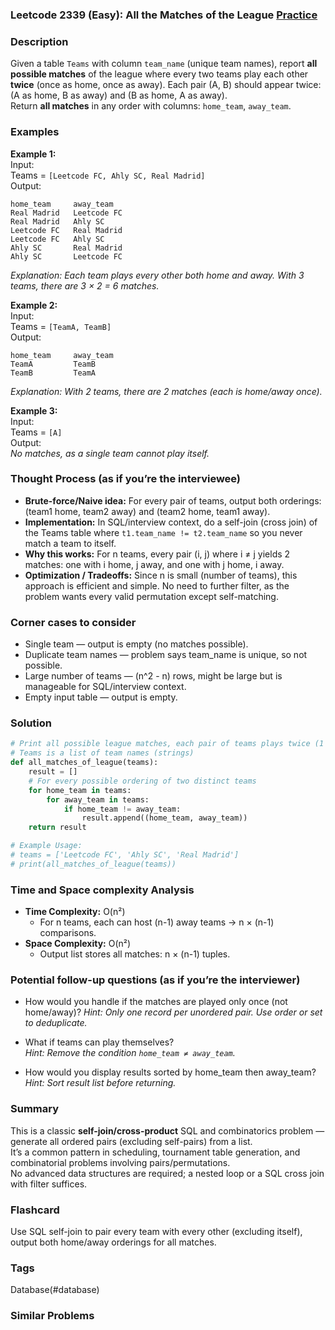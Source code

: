 ### Leetcode 2339 (Easy): All the Matches of the League [Practice](https://leetcode.com/problems/all-the-matches-of-the-league)

### Description  
Given a table `Teams` with column `team_name` (unique team names), report **all possible matches** of the league where every two teams play each other **twice** (once as home, once as away). Each pair (A, B) should appear twice: (A as home, B as away) and (B as home, A as away).  
Return **all matches** in any order with columns: `home_team`, `away_team`.

### Examples  

**Example 1:**  
Input:  
Teams = `[Leetcode FC, Ahly SC, Real Madrid]`  
Output:  
```
home_team     away_team
Real Madrid   Leetcode FC
Real Madrid   Ahly SC
Leetcode FC   Real Madrid
Leetcode FC   Ahly SC
Ahly SC       Real Madrid
Ahly SC       Leetcode FC
```
*Explanation: Each team plays every other both home and away. With 3 teams, there are 3 × 2 = 6 matches.*

**Example 2:**  
Input:  
Teams = `[TeamA, TeamB]`  
Output:  
```
home_team     away_team
TeamA         TeamB
TeamB         TeamA
```
*Explanation: With 2 teams, there are 2 matches (each is home/away once).*

**Example 3:**  
Input:  
Teams = `[A]`  
Output:  
*No matches, as a single team cannot play itself.*

### Thought Process (as if you’re the interviewee)  
- **Brute-force/Naive idea:** For every pair of teams, output both orderings: (team1 home, team2 away) and (team2 home, team1 away).  
- **Implementation:** In SQL/interview context, do a self-join (cross join) of the Teams table where `t1.team_name != t2.team_name` so you never match a team to itself.
- **Why this works:** For n teams, every pair (i, j) where i ≠ j yields 2 matches: one with i home, j away, and one with j home, i away.  
- **Optimization / Tradeoffs:** Since n is small (number of teams), this approach is efficient and simple. No need to further filter, as the problem wants every valid permutation except self-matching.

### Corner cases to consider  
- Single team — output is empty (no matches possible).
- Duplicate team names — problem says team_name is unique, so not possible.
- Large number of teams — \(n^2 - n\) rows, might be large but is manageable for SQL/interview context.
- Empty input table — output is empty.

### Solution

```python
# Print all possible league matches, each pair of teams plays twice (1 home, 1 away)
# Teams is a list of team names (strings)
def all_matches_of_league(teams):
    result = []
    # For every possible ordering of two distinct teams
    for home_team in teams:
        for away_team in teams:
            if home_team != away_team:
                result.append((home_team, away_team))
    return result

# Example Usage:
# teams = ['Leetcode FC', 'Ahly SC', 'Real Madrid']
# print(all_matches_of_league(teams))
```

### Time and Space complexity Analysis  

- **Time Complexity:** O(n²)  
  - For n teams, each can host (n-1) away teams → n × (n-1) comparisons.
- **Space Complexity:** O(n²)  
  - Output list stores all matches: n × (n-1) tuples.

### Potential follow-up questions (as if you’re the interviewer)  

- How would you handle if the matches are played only once (not home/away)?
  *Hint: Only one record per unordered pair. Use order or set to deduplicate.*

- What if teams can play themselves?  
  *Hint: Remove the condition `home_team ≠ away_team`.*

- How would you display results sorted by home_team then away_team?  
  *Hint: Sort result list before returning.*

### Summary
This is a classic **self-join/cross-product** SQL and combinatorics problem — generate all ordered pairs (excluding self-pairs) from a list.  
It’s a common pattern in scheduling, tournament table generation, and combinatorial problems involving pairs/permutations.  
No advanced data structures are required; a nested loop or a SQL cross join with filter suffices.


### Flashcard
Use SQL self-join to pair every team with every other (excluding itself), output both home/away orderings for all matches.

### Tags
Database(#database)

### Similar Problems
